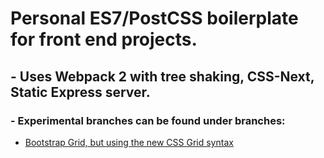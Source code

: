 # Personal ES7/PostCSS boilerplate for front end projects.
## - Uses Webpack 2 with tree shaking, CSS-Next, Static Express server.  

### - Experimental branches can be found under branches:
- [Bootstrap Grid, but using the new CSS Grid syntax](https://github.com/richiemccoll/es7-boilerplate/tree/experimental/css-grid-with-bootstrap-classes)